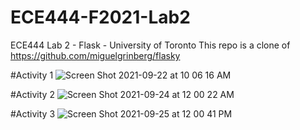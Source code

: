 # ECE444-F2021-Lab2
ECE444 Lab 2 - Flask - University of Toronto
This repo is a clone of https://github.com/miguelgrinberg/flasky

#Activity 1
![Screen Shot 2021-09-22 at 10 06 16 AM](https://user-images.githubusercontent.com/58006151/134781021-7f5981d5-dd4f-462b-8e56-9b43b18dd9ef.png)

#Activity 2
![Screen Shot 2021-09-24 at 12 00 22 AM](https://user-images.githubusercontent.com/58006151/134781035-147fc952-bafe-4c16-879c-87d5997ab86b.png)

#Activity 3
![Screen Shot 2021-09-25 at 12 00 41 PM](https://user-images.githubusercontent.com/58006151/134781062-04f8853c-64f6-4239-ac00-2ca5967633c0.png)
